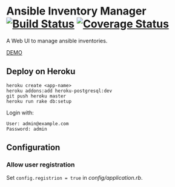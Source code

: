 # Ansible Inventory Manager [![Build Status](https://travis-ci.org/pgolm/ansible-inventory-manager.png)](https://travis-ci.org/pgolm/ansible-inventory-manager) [![Coverage Status](https://coveralls.io/repos/pgolm/ansible-inventory-manager/badge.png?branch=master)](https://coveralls.io/r/pgolm/ansible-inventory-manager?branch=master)

A Web UI to manage ansible inventories.

[DEMO](http://ansible-inventory-manager-demo.herokuapp.com/)

## Deploy on Heroku

```
heroku create <app-name>
heroku addons:add heroku-postgresql:dev 
git push heroku master 
heroku run rake db:setup
```

Login with:

```
User: admin@example.com
Password: admin
```

## Configuration

### Allow user registration
Set ```config.registrion = true``` in *config/application.rb*.